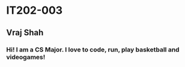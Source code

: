 # IT202-003
## Vraj Shah
### Hi! I am a CS Major. I love to code, run, play basketball and videogames!

